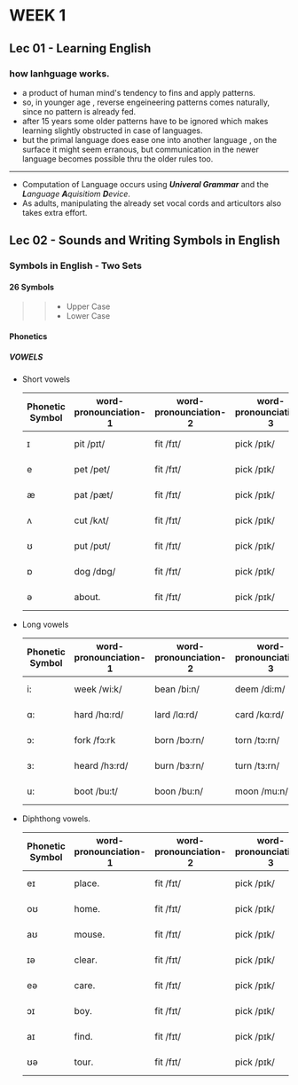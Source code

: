 # WEEK 1

## Lec 01 - Learning English

### how lanhguage works.
+ a product of human mind's tendency to fins and apply patterns.
+ so, in younger age , reverse engeineering patterns comes naturally, since no pattern is already fed.
+ after 15 years some older patterns have to be ignored which makes learning slightly obstructed in case of languages.
+ but the primal language does ease one into another language , on the surface it might seem erranous, but communication in the newer language becomes possible thru the older rules too.

---

+ Computation of Language occurs using  ***Univeral Grammar*** and the ***L**anguage **A**quisitiom **D**evice*.
+ As adults, manipulating the already set vocal cords and articultors also takes extra effort.

## Lec 02 - Sounds and Writing Symbols in English

### Symbols in English - Two Sets
#### 26 Symbols
>>+ Upper Case
>>+ Lower Case

#### Phonetics

##### VOWELS
+ Short vowels

	|Phonetic Symbol|word-pronounciation-1|word-pronounciation-2|word-pronounciation-3|word-pronounciation-4  |word-pronounciation-5|
	|--             |       ---           |        ---          |       ---           |       ---             |        ---          |
	| ɪ|	                pit /pɪt/         | fit           /fɪt/  |  pick         /pɪk/ | difficult /ˈdɪ.fɪ.kəlt/| sick    /sɪk/       |
	| e|	            pet /pet/         | fit           /fɪt/  |  pick         /pɪk/ | difficult /ˈdɪ.fɪ.kəlt/|                     |
	| æ|	            pat /pæt/         | fit           /fɪt/  |  pick         /pɪk/ | difficult /ˈdɪ.fɪ.kəlt/|                     |
	| ʌ|	            cut /kʌt/         | fit           /fɪt/  |  pick         /pɪk/ | difficult /ˈdɪ.fɪ.kəlt/|                     |
	| ʊ|	            put /pʊt/         | fit           /fɪt/  |  pick         /pɪk/ | difficult /ˈdɪ.fɪ.kəlt/|                     |
	| ɒ|	            dog /dɒg/         | fit           /fɪt/  |  pick         /pɪk/ | difficult /ˈdɪ.fɪ.kəlt/|                     |
	| ə|	            about.            | fit           /fɪt/  |  pick         /pɪk/ | difficult /ˈdɪ.fɪ.kəlt/|                     |

+ Long vowels

	|Phonetic Symbol|word-pronounciation-1|word-pronounciation-2|word-pronounciation-3|word-pronounciation-4|word-pronounciation-5|
	|--             |       ---           |        ---          |       ---           |       ---           |        ---          |
	| i:|	             week /wi:k/      | bean /bi:n/         |  deem      /di:m/  | difficult /ˈdɪ.fɪ.kəlt/|       |
	| ɑ:|	             hard /hɑ:rd/    | lard  /lɑ:rd/        |  card      /kɑ:rd/ | difficult /ˈdɪ.fɪ.kəlt/|       |
	| ɔ:|	             fork /fɔ:rk      | born /bɔ:rn/         |  torn     /tɔ:rn/  | difficult /ˈdɪ.fɪ.kəlt/|       |
	| ɜ:|	             heard /hɜ:rd/    | burn /bɜ:rn/         |  turn      /tɜ:rn/  | difficult /ˈdɪ.fɪ.kəlt/|       |
	| u:|                boot /bu:t/      | boon /bu:n/          |  moon        /mu:n/ | difficult /ˈdɪ.fɪ.kəlt/|       |
+ Diphthong vowels.

	|Phonetic Symbol|word-pronounciation-1|word-pronounciation-2|word-pronounciation-3|word-pronounciation-4          |word-pronounciation-5     |
	|--             |       ---           |        ---          |       ---           |       ---                     |        ---               |
    | eɪ|	             place.           | fit           /fɪt/  |  pick         /pɪk/ | difficult /ˈdɪ.fɪ.kəlt/|       |
	| oʊ|	             home.            | fit           /fɪt/  |  pick         /pɪk/ | difficult /ˈdɪ.fɪ.kəlt/|       |
	| aʊ|	             mouse.           | fit           /fɪt/  |  pick         /pɪk/ | difficult /ˈdɪ.fɪ.kəlt/|       |
	| ɪə|	             clear.           | fit           /fɪt/  |  pick         /pɪk/ | difficult /ˈdɪ.fɪ.kəlt/|       |
	| eə|	             care.            | fit           /fɪt/  |  pick         /pɪk/ | difficult /ˈdɪ.fɪ.kəlt/|       |
	| ɔɪ|	             boy.             | fit           /fɪt/  |  pick         /pɪk/ | difficult /ˈdɪ.fɪ.kəlt/|       |
	| aɪ|	             find.            | fit           /fɪt/  |  pick         /pɪk/ | difficult /ˈdɪ.fɪ.kəlt/|       |
	| ʊə|	              tour.           | fit           /fɪt/  |  pick         /pɪk/ | difficult /ˈdɪ.fɪ.kəlt/|       |